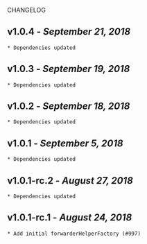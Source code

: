 <!--
changelogUtils.file is auto-generated using the monorepo-scripts package. Don't edit directly.
Edit the package's CHANGELOG.json file only.
-->

CHANGELOG

## v1.0.4 - _September 21, 2018_

    * Dependencies updated

## v1.0.3 - _September 19, 2018_

    * Dependencies updated

## v1.0.2 - _September 18, 2018_

    * Dependencies updated

## v1.0.1 - _September 5, 2018_

    * Dependencies updated

## v1.0.1-rc.2 - _August 27, 2018_

    * Dependencies updated

## v1.0.1-rc.1 - _August 24, 2018_

    * Add initial forwarderHelperFactory (#997)
